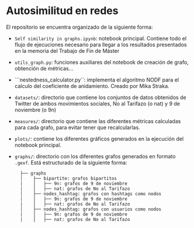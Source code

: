# Autosimilitud en redes

El repositorio se encuentra organizado de la siguiente forma:

* ```Self similarity in graphs.ipynb```: notebook principal. Contiene todo el flujo de ejecuciones necesario para llegar a los resultados presentados en la memoria del Trabajo de Fin de Máster
* ```utils_graph.py```: funciones auxiliares del notebook de creación de grafo, obtención de métricas...
* ```nestedness_calculator.py``: implementa el algoritmo NODF para el calculo del coeficiente de anidamiento. Creado por  Mika Straka.
* ```datasets/```: directorio que contiene los conjuntos de datos obtenidos de Twitter de ambos movimientos sociales, No al Tarifazo (o nat) y 9 de noviembre (o 9n)
* ```measures/```: directorio que contiene las diferentes métricas calculadas para cada grafo, para evitar tener que recalcularlas.
* ```plots/```: contiene los diferentes gráficos generados en la ejecución del notebook principal.
* ```graphs/```: directorio con los diferentes grafos generados en formato ```.gexf```. Está estructurado de la siguiente forma:
        
        ├── graphs
        │    ├── bipartite: grafos bipartitos 
        |    │   ├── 9n: grafos de 9 de noviembre
        |    │   ├── nat: grafos de No al Tarifazo
        │    ├── nodes_hashtag: grafos con hashtags como nodos
        |    │   ├── 9n: grafos de 9 de noviembre
        |    │   ├── nat: grafos de No al Tarifazo
        │    ├── nodes_hashtag: grafos con usuarios como nodos
        |    │   ├── 9n: grafos de 9 de noviembre
        |    │   ├── nat: grafos de No al Tarifazo
    